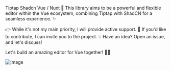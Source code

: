 Tiptap Shadcn Vue / Nuxt 🚀
This library aims to be a powerful and flexible editor within the Vue ecosystem, combining Tiptap with ShadCN for a seamless experience. ✨

👉 While it's not my main priority, I will provide active support.
👥 If you'd like to contribute, I can invite you to the project.
💡 Have an idea? Open an issue, and let's discuss!

Let's build an amazing editor for Vue together! 🎨🔥

![image](https://github.com/user-attachments/assets/5a959d3a-645e-44b2-80d5-b027628cba5e)
